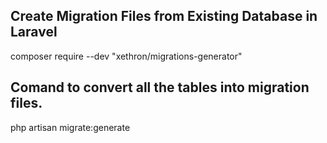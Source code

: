 ## Create Migration Files from Existing Database in Laravel

composer require --dev "xethron/migrations-generator"

## Comand to convert all the tables into migration files. 

php artisan migrate:generate
